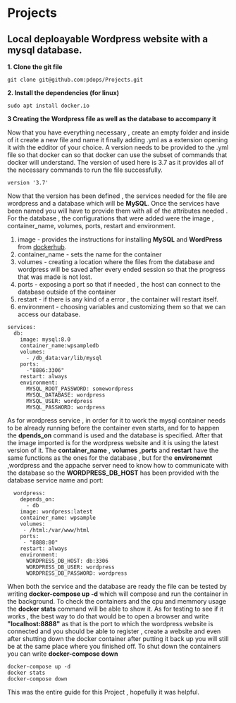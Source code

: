 # Projects
## Local deploayable Wordpress website with a mysql database.

**1. Clone the git file**
```
git clone git@github.com:pdops/Projects.git
```
**2. Install the dependencies (for linux)**
```
sudo apt install docker.io
```
**3 Creating the Wordpress file as well as the database to accompany it**

Now that you have everything necessary , create an empty folder and inside of it create a new file and name it finally adding .yml as a extension opening it with the edditor of your choice. A version needs to be provided to the .yml file so that docker can so that docker can use the subset of commands that docker will understand. The version of used here is 3.7 as it provides all of the necessary commands to run the file successfully.

```
version '3.7'
```
Now that the version has been defined , the services needed for the file are wordpress and a database which will be **MySQL**. Once the services have been named 
you will have to provide them with all of the attributes needed . For the database , the configurations that were added were the image , container_name, volumes, ports, restart and environment. 
1. image - provides the instructions for installing **MySQL** and **WordPress** from [dockerhub](https://hub.docker.com/).
2. container_name - sets the name for the container
3. volumes - creating a location where the files from the database and wordpress will be saved after every ended session so that the progress that was made is not lost.
4. ports - exposing a port so that if needed , the host can connect to the database outside of the container
5. restart - if there is any kind of a error , the container will restart itself.
6. environment - choosing variables and customizing them so that we can access our database.
```
services:
  db:
    image: mysql:8.0
    container_name:wpsampledb
    volumes:
      - /db_data:var/lib/mysql
    ports:
      -"8886:3306"
    restart: always
    environment:
      MYSQL_ROOT_PASSWORD: somewordpress
      MYSQL_DATABASE: wordpress
      MYSQL_USER: wordpress
      MYSQL_PASSWORD: wordpress
```
As for wordpress service , in order for it to work the mysql container needs to be already running before the container even starts, and for to happen the **dpends_on** command is used and the database is specified. After that the image imported is for the wordpress website and it is using the latest version of it. The **container_name** , **volumes** ,**ports** and **restart** have the same functions as the ones for the database , but for the **environemnt** ,wordpress and the appache server need to know how to communicate with the database so the **WORDPRESS_DB_HOST** has been provided with the database service name and port:
```
  wordpress:
    depends_on:
      - db
    image: wordpress:latest
    container_name: wpsample
    volumes:
     - /html:/var/www/html
    ports:
     - "8888:80"
    restart: always
    environment:
      WORDPRESS_DB_HOST: db:3306
      WORDPRESS_DB_USER: wordpress
      WORDPRESS_DB_PASSWORD: wordpress 
```
When both the service and the database are ready the file can be tested by writing **docker-compose up -d** which will compose and run the container in the background. To check the containers and the cpu and memmory usage the **docker stats** command will be able to show it. As for testing to see if it works , the best way to do that would be to open a browser and write **"localhost:8888"** as that is the port to which the wordpress website is connected and you should be able to register , create a website and even after shutting down the docker container after putting it back up you will still be at the same place where you finished off. To shut down the containers you can write **docker-compose down**
```
docker-compose up -d
docker stats
docker-compose down 
```
This was the entire guide for this Project , hopefully it was helpful.
